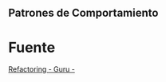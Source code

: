 ## Patrones de Comportamiento

#

# Fuente

<a href="" target="_blank">
    Refactoring - Guru -
</a>